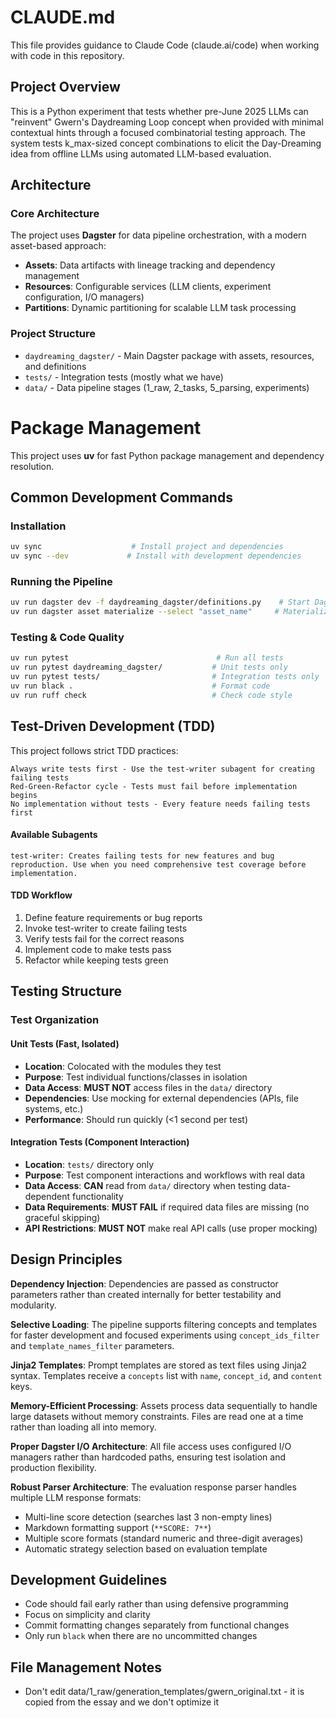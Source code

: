 # CLAUDE.md

This file provides guidance to Claude Code (claude.ai/code) when working with code in this repository.

## Project Overview

This is a Python experiment that tests whether pre-June 2025 LLMs can "reinvent" Gwern's Daydreaming Loop concept when provided with minimal contextual hints through a focused combinatorial testing approach. The system tests k_max-sized concept combinations to elicit the Day-Dreaming idea from offline LLMs using automated LLM-based evaluation.

## Architecture

### Core Architecture

The project uses **Dagster** for data pipeline orchestration, with a modern asset-based approach:

- **Assets**: Data artifacts with lineage tracking and dependency management
- **Resources**: Configurable services (LLM clients, experiment configuration, I/O managers)
- **Partitions**: Dynamic partitioning for scalable LLM task processing

### Project Structure

- `daydreaming_dagster/` - Main Dagster package with assets, resources, and definitions
- `tests/` - Integration tests (mostly what we have)
- `data/` - Data pipeline stages (1_raw, 2_tasks, 5_parsing, experiments)

# Package Management

This project uses **uv** for fast Python package management and dependency resolution.

## Common Development Commands

### Installation
```bash
uv sync                    # Install project and dependencies
uv sync --dev             # Install with development dependencies
```

### Running the Pipeline
```bash
uv run dagster dev -f daydreaming_dagster/definitions.py    # Start Dagster UI
uv run dagster asset materialize --select "asset_name"     # Materialize specific assets
```

### Testing & Code Quality
```bash
uv run pytest                                 # Run all tests
uv run pytest daydreaming_dagster/           # Unit tests only
uv run pytest tests/                         # Integration tests only
uv run black .                               # Format code
uv run ruff check                            # Check code style
```

## Test-Driven Development (TDD)

This project follows strict TDD practices:

    Always write tests first - Use the test-writer subagent for creating failing tests
    Red-Green-Refactor cycle - Tests must fail before implementation begins
    No implementation without tests - Every feature needs failing tests first

#### Available Subagents

    test-writer: Creates failing tests for new features and bug reproduction. Use when you need comprehensive test coverage before implementation.

#### TDD Workflow

1. Define feature requirements or bug reports
2. Invoke test-writer to create failing tests
3. Verify tests fail for the correct reasons
4. Implement code to make tests pass
5. Refactor while keeping tests green


## Testing Structure

### Test Organization

#### Unit Tests (Fast, Isolated)
- **Location**: Colocated with the modules they test
- **Purpose**: Test individual functions/classes in isolation
- **Data Access**: **MUST NOT** access files in the `data/` directory
- **Dependencies**: Use mocking for external dependencies (APIs, file systems, etc.)
- **Performance**: Should run quickly (<1 second per test)

#### Integration Tests (Component Interaction)
- **Location**: `tests/` directory only
- **Purpose**: Test component interactions and workflows with real data
- **Data Access**: **CAN** read from `data/` directory when testing data-dependent functionality
- **Data Requirements**: **MUST FAIL** if required data files are missing (no graceful skipping)
- **API Restrictions**: **MUST NOT** make real API calls (use proper mocking)


## Design Principles

**Dependency Injection**: Dependencies are passed as constructor parameters rather than created internally for better testability and modularity.

**Selective Loading**: The pipeline supports filtering concepts and templates for faster development and focused experiments using `concept_ids_filter` and `template_names_filter` parameters.

**Jinja2 Templates**: Prompt templates are stored as text files using Jinja2 syntax. Templates receive a `concepts` list with `name`, `concept_id`, and `content` keys.

**Memory-Efficient Processing**: Assets process data sequentially to handle large datasets without memory constraints. Files are read one at a time rather than loading all into memory.

**Proper Dagster I/O Architecture**: All file access uses configured I/O managers rather than hardcoded paths, ensuring test isolation and production flexibility.

**Robust Parser Architecture**: The evaluation response parser handles multiple LLM response formats:
- Multi-line score detection (searches last 3 non-empty lines)
- Markdown formatting support (`**SCORE: 7**`)  
- Multiple score formats (standard numeric and three-digit averages)
- Automatic strategy selection based on evaluation template

## Development Guidelines

- Code should fail early rather than using defensive programming
- Focus on simplicity and clarity
- Commit formatting changes separately from functional changes
- Only run `black` when there are no uncommitted changes

## File Management Notes

- Don't edit data/1_raw/generation_templates/gwern_original.txt - it is copied from the essay and we don't optimize it